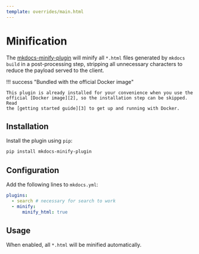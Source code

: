 ```yaml
---
template: overrides/main.html
---
```


# Minification 

The [mkdocs-minify-plugin][1] will minify all `*.html` files generated by
`mkdocs build` in a post-processing step, stripping all unnecessary characters
to reduce the payload served to the client.

!!! success "Bundled with the official Docker image"

    This plugin is already installed for your convenience when you use the
    official [Docker image][2], so the installation step can be skipped. Read
    the [getting started guide][3] to get up and running with Docker.

  [1]: https://github.com/byrnereese/mkdocs-minify-plugin
  [2]: https://hub.docker.com/r/squidfunk/mkdocs-material/
  [3]: /getting-started.md#with-docker-recommended

## Installation

Install the plugin using `pip`:

``` sh
pip install mkdocs-minify-plugin
```

## Configuration

Add the following lines to `mkdocs.yml`:

``` yaml
plugins:
  - search # necessary for search to work
  - minify:
      minify_html: true
```

## Usage

When enabled, all `*.html` will be minified automatically.
